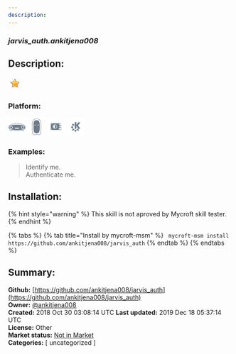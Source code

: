 ```yaml
---
description: 
---
```


### _jarvis_auth.ankitjena008_  
## Description:  
  
  
![](../.gitbook/assets/star.png)  
  
### Platform:  
 ![Mark I](../.gitbook/assets/mark-1-icon.png)  ![Mark II](../.gitbook/assets/mark-2-icon.png)  ![Picroft](../.gitbook/assets/picroft-icon.png)  ![plasmoid](../.gitbook/assets/kde.png)   
### Examples:  
> Identify me.  
> Authenticate me.  
  
## Installation:  
{% hint style="warning" %}
This skill is not aproved by Mycroft skill tester.
{% endhint %}
    
{% tabs %}
{% tab title="Install by mycroft-msm" %}
``` mycroft-msm install https://github.com/ankitjena008/jarvis_auth```
{% endtab %}
  {% endtabs %}
    
## Summary:  
**Github:** [https://github.com/ankitjena008/jarvis_auth](https://github.com/ankitjena008/jarvis_auth)  
**Owner:** [@ankitjena008](https://github.com/ankitjena008)  
**Created:** 2018 Oct 30 03:08:14 UTC  **Last updated:** 2019 Dec 18 05:37:14 UTC  
**License:** Other  
**Market status:** [Not in Market](https://market.mycroft.ai/skill/)  
**Categories:** [ uncategorized ]   
